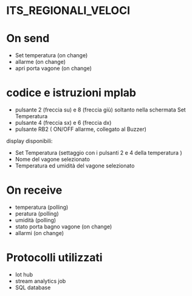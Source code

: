 # ITS_REGIONALI_VELOCI

# On send
- Set temperatura (on change)
- allarme (on change)
- apri porta vagone (on change)


# codice e istruzioni mplab

- pulsante 2 (freccia su) e 8 (freccia giù) soltanto nella schermata Set Temperatura
- pulsante 4 (freccia sx) e 6 (freccia dx)
- pulsante RB2 ( ON/OFF allarme, collegato al Buzzer)

 display disponibili:

- Set Temperatura (settaggio con i pulsanti 2 e 4 della temperatura )
- Nome del vagone selezionato
- Temperatura ed umidità del vagone selezionato

# On receive

- temperatura (polling)
- peratura (polling)
- umidità (polling)
- stato porta bagno vagone (on change)
- allarmi (on change)

# Protocolli utilizzati 

- Iot hub
- stream analytics job
- SQL database
